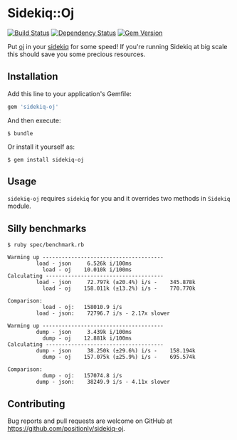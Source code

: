 # Sidekiq::Oj

[![Build Status](https://travis-ci.org/positionly/sidekiq-oj.svg?branch=master)](https://travis-ci.org/positionly/sidekiq-oj)
[![Dependency Status](https://gemnasium.com/positionly/sidekiq-oj.png)](https://gemnasium.com/positionly/sidekiq-oj)
[![Gem Version](https://badge.fury.io/rb/sidekiq-oj.png)](http://badge.fury.io/rb/sidekiq-oj)

Put [oj](https://github.com/ohler55/oj) in your [sidekiq](https://github.com/mperham/sidekiq) for some speed! If you're running Sidekiq at big scale this should save you some precious resources.

## Installation

Add this line to your application's Gemfile:

```ruby
gem 'sidekiq-oj'
```

And then execute:

    $ bundle

Or install it yourself as:

    $ gem install sidekiq-oj

## Usage

`sidekiq-oj` requires `sidekiq` for you and it overrides two methods in `Sidekiq` module.

## Silly benchmarks

```
$ ruby spec/benchmark.rb

Warming up --------------------------------------
         load - json     6.526k i/100ms
           load - oj    10.010k i/100ms
Calculating -------------------------------------
         load - json     72.797k (±20.4%) i/s -    345.878k
           load - oj    158.011k (±13.2%) i/s -    770.770k

Comparison:
           load - oj:   158010.9 i/s
         load - json:    72796.7 i/s - 2.17x slower

Warming up --------------------------------------
         dump - json     3.439k i/100ms
           dump - oj    12.881k i/100ms
Calculating -------------------------------------
         dump - json     38.250k (±29.6%) i/s -    158.194k
           dump - oj    157.075k (±25.9%) i/s -    695.574k

Comparison:
           dump - oj:   157074.8 i/s
         dump - json:    38249.9 i/s - 4.11x slower

```

## Contributing

Bug reports and pull requests are welcome on GitHub at https://github.com/positionly/sidekiq-oj.
